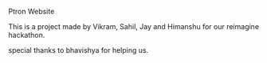 Ptron Website 

This is a project made by Vikram, Sahil, Jay and Himanshu for our reimagine hackathon.

special thanks to bhavishya for helping us.
